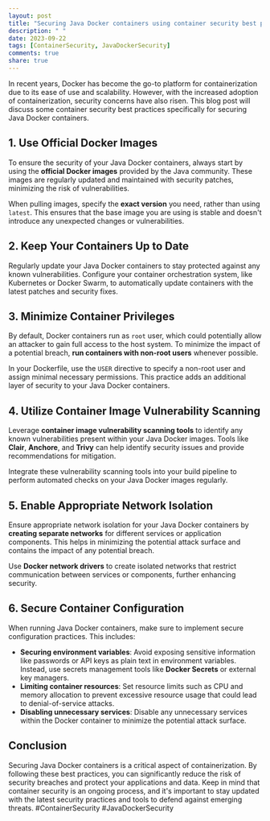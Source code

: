 ```yaml
---
layout: post
title: "Securing Java Docker containers using container security best practices"
description: " "
date: 2023-09-22
tags: [ContainerSecurity, JavaDockerSecurity]
comments: true
share: true
---
```


In recent years, Docker has become the go-to platform for containerization due to its ease of use and scalability. However, with the increased adoption of containerization, security concerns have also risen. This blog post will discuss some container security best practices specifically for securing Java Docker containers.

## 1. Use Official Docker Images

To ensure the security of your Java Docker containers, always start by using the **official Docker images** provided by the Java community. These images are regularly updated and maintained with security patches, minimizing the risk of vulnerabilities.

When pulling images, specify the **exact version** you need, rather than using `latest`. This ensures that the base image you are using is stable and doesn't introduce any unexpected changes or vulnerabilities.

## 2. Keep Your Containers Up to Date

Regularly update your Java Docker containers to stay protected against any known vulnerabilities. Configure your container orchestration system, like Kubernetes or Docker Swarm, to automatically update containers with the latest patches and security fixes.

## 3. Minimize Container Privileges

By default, Docker containers run as `root` user, which could potentially allow an attacker to gain full access to the host system. To minimize the impact of a potential breach, **run containers with non-root users** whenever possible.

In your Dockerfile, use the `USER` directive to specify a non-root user and assign minimal necessary permissions. This practice adds an additional layer of security to your Java Docker containers.

## 4. Utilize Container Image Vulnerability Scanning

Leverage **container image vulnerability scanning tools** to identify any known vulnerabilities present within your Java Docker images. Tools like **Clair**, **Anchore**, and **Trivy** can help identify security issues and provide recommendations for mitigation.

Integrate these vulnerability scanning tools into your build pipeline to perform automated checks on your Java Docker images regularly.

## 5. Enable Appropriate Network Isolation

Ensure appropriate network isolation for your Java Docker containers by **creating separate networks** for different services or application components. This helps in minimizing the potential attack surface and contains the impact of any potential breach.

Use **Docker network drivers** to create isolated networks that restrict communication between services or components, further enhancing security.

## 6. Secure Container Configuration

When running Java Docker containers, make sure to implement secure configuration practices. This includes:

- **Securing environment variables**: Avoid exposing sensitive information like passwords or API keys as plain text in environment variables. Instead, use secrets management tools like **Docker Secrets** or external key managers.
- **Limiting container resources**: Set resource limits such as CPU and memory allocation to prevent excessive resource usage that could lead to denial-of-service attacks.
- **Disabling unnecessary services**: Disable any unnecessary services within the Docker container to minimize the potential attack surface.

## Conclusion

Securing Java Docker containers is a critical aspect of containerization. By following these best practices, you can significantly reduce the risk of security breaches and protect your applications and data. Keep in mind that container security is an ongoing process, and it's important to stay updated with the latest security practices and tools to defend against emerging threats. #ContainerSecurity #JavaDockerSecurity